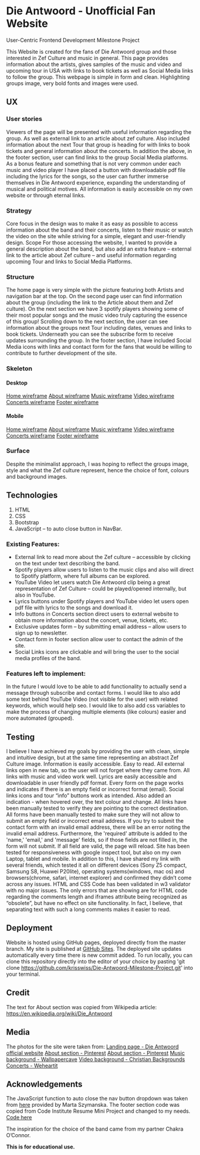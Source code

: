 # Die Antwoord - Unofficial Fan Website

User-Centric Frontend Development Milestone Project

This Website is created for the fans of Die Antwoord group and those interested in Zef Culture and music in general. This page provides information about the artists, gives samples of the music and video and upcoming tour in USA with links to book tickets as well as Social Media links to follow the group.
This webpage is simple in form and clean.  Highlighting groups image, very bold fonts and images were used.

## UX

### User stories

Viewers of the page will be presented with useful information regarding the group. As well as external link to an article about zef culture.
Also included information about the next Tour that group is heading for with links to book tickets and general information about the concerts.
In addition the above, in the footer section, user can find links to the group Social Media platforms.
As a bonus feature and something that is not very common under each music and video player I have placed a button with downloadable pdf file including the lyrics for the songs, so the user can further immerse themselves in Die Antwoord experience, expanding the understanding of musical and political motives.
All information is easily accessible on my own website or through eternal links.

 
### Strategy
Core focus in the design was to make it as easy as possible to access information about the band and their concerts, listen to their music or watch the video on the site while striving for a simple, elegant and user-friendly design.
Scope
For those accessing the website, I wanted to provide a general description about the band, but also add an extra feature – external link to the article about Zef culture – and useful information regarding upcoming Tour and links to Social Media Platforms.

### Structure
The home page is very simple with the picture featuring both Artists and navigation bar at the top.
On the second page user can find information about the group (including the link to the Article about them and Zef culture).
On the next section we have 3 spotify players showing some of their most popular songs and the music video truly capturing the essence of this group!
Scrolling down to the next section, the user can see information about the groups next Tour including dates, venues and links to book tickets. Underneath you can see the subscribe form to receive updates surrounding the group.
In the footer section, I have included Social Media icons with links and contact form for the fans that would be willing to contribute to further development of the site.

### Skeleton

#### Desktop
[Home wireframe](https://github.com/krisswiss/Die-Antwoord-Milestone-Project/blob/master/wireframes/desktop-1.jpg)
[About wireframe](https://github.com/krisswiss/Die-Antwoord-Milestone-Project/blob/master/wireframes/desktop-2.jpg)
[Music wireframe](https://github.com/krisswiss/Die-Antwoord-Milestone-Project/blob/master/wireframes/desktop-3.jpg)
[Video wireframe](https://github.com/krisswiss/Die-Antwoord-Milestone-Project/blob/master/wireframes/desktop-4.jpg)
[Concerts wireframe](https://github.com/krisswiss/Die-Antwoord-Milestone-Project/blob/master/wireframes/desktop-5.jpg)
[Footer wireframe](https://github.com/krisswiss/Die-Antwoord-Milestone-Project/blob/master/wireframes/desktop-6.jpg)

#### Mobile
[Home wireframe](https://github.com/krisswiss/Die-Antwoord-Milestone-Project/blob/master/wireframes/mobile-1.jpg)
[About wireframe](https://github.com/krisswiss/Die-Antwoord-Milestone-Project/blob/master/wireframes/mobile-2.jpg)
[Music wireframe](https://github.com/krisswiss/Die-Antwoord-Milestone-Project/blob/master/wireframes/mobile-3.jpg)
[Video wireframe](https://github.com/krisswiss/Die-Antwoord-Milestone-Project/blob/master/wireframes/mobile-4.jpg)
[Concerts wireframe](https://github.com/krisswiss/Die-Antwoord-Milestone-Project/blob/master/wireframes/mobile-5.jpg)
[Footer wireframe](https://github.com/krisswiss/Die-Antwoord-Milestone-Project/blob/master/wireframes/mobile-6.jpg)

### Surface

Despite the minimalist approach, I was hoping to reflect the groups image, style and what the Zef culture represent, hence the choice of font, colours and background images. 

## Technologies
1.	HTML
2.	CSS
3.	Bootstrap
4.	JavaScript – to auto close button in NavBar.

### Existing Features:
-	External link to read more about the Zef culture – accessible by clicking on the text under text describing the band.
-	Spotify players allow users to listen to the music clips and also will direct to Spotify platform, where full albums can be explored.
-	YouTube Video let users watch Die Antwoord clip being a great representation of Zef Culture – could be played/opened internally, but also in YouTube.
-	Lyrics buttons under Spotify players and YouTube video let users open pdf file with lyrics to the songs and download it.
-	Info buttons in Concerts section direct users to external website to obtain more information about the concert, venue, tickets, etc.
-	Exclusive updates form – by submitting email address – allow users to sign up to newsletter.
-	Contact form in footer section allow user to contact the admin of the site.
-	Social Links icons are clickable and will bring the user to the social media profiles of the band.

### Features left to implement:
In the future I would love to be able to add functionality to actually send a message through subscribe and contact forms.
I would like to also add some text behind YouTube Video (not visible for the user) with related keywords, which would help seo.
I would like to also add css variables to make the process of changing multiple elements (like colours) easier and more automated (grouped).

## Testing
I believe I have achieved my goals by providing the user with clean, simple and intuitive design, but at the same time representing an abstract Zef Culture image.
Information is easily accessible. Easy to read.  All external links open in new tab, so the user will not forget where they came from.
All links with music and video work well. Lyrics are easily accessible and downloadable in user friendly pdf format.
Every form on the page works and indicates if there is an empty field or incorrect format (email).
Social links icons and tour “info” buttons work as intended. Also added an indication - when hovered over, the text colour and change.
All links have been manually tested to verify they are pointing to the correct destination.
All forms have been manually tested to make sure they will not allow to submit an empty field or incorrect email address. If you try to submit the contact form with an invalid email address, there will be an error noting the invalid email address. Furthermore, the 'required' attribute is added to the 'name,' 'email,' and 'message' fields, so if those fields are not filled in, the form will not submit. If all field are valid, the page will reload.
Site has been tested for responsiveness with google inspect tool, but also on my own Laptop, tablet and mobile. In addition to this, I have shared my link with several friends, which tested it all on different devices (Sony Z5 compact, Samsung S8, Huawei P20lite), operating systems(windows, mac os) and browsers(chrome, safari, internet explorer) and confirmed they didn’t come across any issues.
HTML and CSS Code has been validated in w3 validator with no major issues.
The only errors that are showing are for HTML code regarding the comments length and iframes attribute being recognized as “obsolete”, but have no effect on site functionality. In fact, I believe, that separating text with such a long comments makes it easier to read.

## Deployment
Website is hosted using GitHub pages, deployed directly from the master branch.
My site is published at [GitHub Sites](https://krisswiss.github.io/Die-Antwoord-Milestone-Project/).
The deployed site updates automatically every time there is new commit added. 
To run locally, you can clone this repository directly into the editor of your choice by pasting 'git clone https://github.com/krisswiss/Die-Antwoord-Milestone-Project.git' into your terminal.

## Credit 
The text for About section was copied from Wikipedia article:
https://en.wikipedia.org/wiki/Die_Antwoord

## Media
The photos for the site were taken from:
[Landing page - Die Antwoord official website](http://www.dieantwoord.com/wallpaper/)
[About section - Pinterest](https://www.pinterest.ie/pin/499618152396393464/) 
[About section - Pinterest](https://www.pinterest.ie/pin/362469470004678654/visual-search/?cropSource=6&h=906&w=544&x=10&y=10)
[Music background - Wallpapercave](https://wallpapercave.com/w/U0LuPjL)
[Video background - Christian Backgrounds](http://christianbackgrounds.info/new_images/32/63081921-die-antwoord-wallpapers.jpg)
[Concerts - Weheartit](https://weheartit.com/entry/145256258)

## Acknowledgements
The JavaScript function to auto close the nav button dropdown was taken from [here](https://mdbootstrap.com/support/general/auto-close-navbar-when-click-on-link-responsive-mode/)
provided by  Marta Szymanska.
The footer section code was copied from Code Institute Resume Mini Project and changed to my needs.
[Code here](https://github.com/Code-Institute-Solutions/resume-miniproject-bootstrap4/tree/master/17-adding-contact-form)

The inspiration for the choice of the band came from my partner Chakra O’Connor.

**This is for educational use.**
